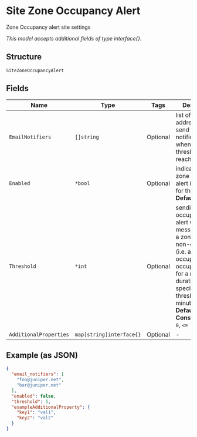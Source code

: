 
# Site Zone Occupancy Alert

Zone Occupancy alert site settings

*This model accepts additional fields of type interface{}.*

## Structure

`SiteZoneOccupancyAlert`

## Fields

| Name | Type | Tags | Description |
|  --- | --- | --- | --- |
| `EmailNotifiers` | `[]string` | Optional | list of email addresses to send email notifications when the alert threshold is reached |
| `Enabled` | `*bool` | Optional | indicate whether zone occupancy alert is enabled for the site<br>**Default**: `false` |
| `Threshold` | `*int` | Optional | sending zone-occupancy-alert webhook message only if a zone stays non-compliant (i.e. actual occupancy > occupancy_limit) for a minimum duration specified in the threshold, in minutes<br>**Default**: `5`<br>**Constraints**: `>= 0`, `<= 30` |
| `AdditionalProperties` | `map[string]interface{}` | Optional | - |

## Example (as JSON)

```json
{
  "email_notifiers": [
    "foo@juniper.net",
    "bar@juniper.net"
  ],
  "enabled": false,
  "threshold": 5,
  "exampleAdditionalProperty": {
    "key1": "val1",
    "key2": "val2"
  }
}
```

